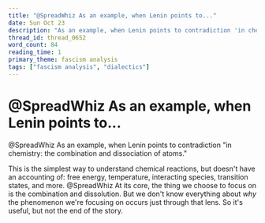```yaml
---
title: "@SpreadWhiz As an example, when Lenin points to..."
date: Sun Oct 23
description: "As an example, when Lenin points to contradiction 'in chemistry: the combination and dissociation of atoms."
thread_id: thread_0652
word_count: 84
reading_time: 1
primary_theme: fascism analysis
tags: ["fascism analysis", "dialectics"]
---
```


# @SpreadWhiz As an example, when Lenin points to...

@SpreadWhiz As an example, when Lenin points to contradiction "in chemistry: the combination and dissociation of atoms."

This is the simplest way to understand chemical reactions, but doesn't have an accounting of: free energy, temperature, interacting species, transition states, and more. @SpreadWhiz At its core, the thing we choose to focus on is the combination and dissolution. But we don't know everything about *why* the phenomenon we're focusing on occurs just through that lens. So it's useful, but not the end of the story.